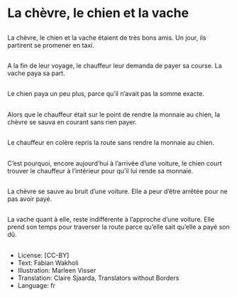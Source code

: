 # La chèvre, le chien et la vache

##
La chèvre, le chien et la
vache étaient de très
bons amis. Un jour, ils
partirent se promener
en taxi.

##
A la fin de leur voyage,
le chauffeur leur
demanda de payer sa
course. La vache paya
sa part.

##
Le chien paya un peu
plus, parce qu’il n’avait
pas la somme exacte.

##
Alors que le chauffeur
était sur le point de
rendre la monnaie au
chien, la chèvre se
sauva en courant sans
rien payer.

##
Le chauffeur en colère
repris la route sans
rendre la monnaie au
chien.

##
C’est pourquoi, encore
aujourd’hui à l’arrivée
d’une voiture, le chien
court trouver le
chauffeur à l’intérieur
pour qu’il lui rende sa
monnaie.

##
La chèvre se sauve au
bruit d’une voiture. Elle
a peur d’être arrêtée
pour ne pas avoir payé.

##
La vache quant à elle,
reste indifférente à
l’approche d’une
voiture. Elle prend son
temps pour traverser la
route parce qu’elle sait
qu’elle a payé son dû.

##
* License: [CC-BY]
* Text: Fabian Wakholi
* Illustration: Marleen Visser
* Translation: Claire Sjaarda, Translators without Borders
* Language: fr
